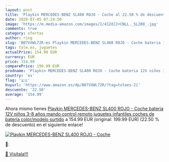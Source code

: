 ```yaml
---
layout: post
title: 'Playkin MERCEDES-BENZ SL400 ROJO - Coche al 22.50 % de descuento'
date: 2020-07-05 07:24:50
image: 'https://m.media-amazon.com/images/I/41ZdJJ+CNLL._SL200_.jpg'
comments: true
category: ofertas
author: ring
slug: 'B07VXWL72R-es Playkin MERCEDES-BENZ SL400 ROJO - Coche bateria 12V niños...'
tags: tole.es, juguetes
actualPrice: 154.99 EUR
currency: EUR
price: 154.99
comparePrice: 199.99 EUR
prodname: 'Playkin MERCEDES-BENZ SL400 ROJO - Coche bateria 12V niños 3-8 años mando control remoto juguetes infantiles coches de bateria   color/modelo surtido'
country: 'es'
flag: '🇪🇸'
buyurl: 'https://www.amazon.es/dp/B07VXWL72R/?tag=tolees-21'
descuento: '22.50'
average: '154.99'
---
```


Ahora mismo tienes [Playkin MERCEDES-BENZ SL400 ROJO - Coche bateria 12V niños 3-8 años mando control remoto juguetes infantiles coches de bateria   color/modelo surtido](https://www.amazon.es/dp/B07VXWL72R/?tag=tolees-21) a 154.99 EUR (original: 199.99 EUR) (22.50 %  de descuento) en el siguiente enlace!

[![Playkin MERCEDES-BENZ SL400 ROJO - Coche](https://m.media-amazon.com/images/I/41ZdJJ+CNLL._SL200_.jpg)](https://www.amazon.es/dp/B07VXWL72R/?tag=tolees-21)

🔎:


[🛒 Visítala!!!](https://www.amazon.es/dp/B07VXWL72R/?tag=tolees-21)
